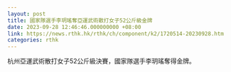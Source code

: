 ```yaml
---
layout: post
title: 國家隊選手李玥瑤奪亞運武術散打女子52公斤級金牌
date: 2023-09-28 12:46:46.000000000 +08:00
link: https://news.rthk.hk/rthk/ch/component/k2/1720514-20230928.htm
categories: rthk
---
```


杭州亞運武術散打女子52公斤級決賽，國家隊選手李玥瑤奪得金牌。
